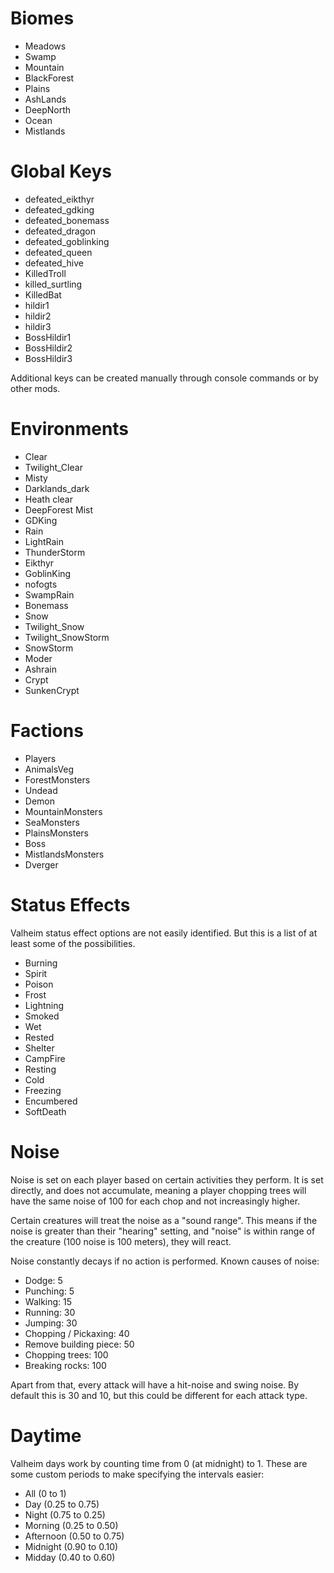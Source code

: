 # Biomes
- Meadows
- Swamp
- Mountain
- BlackForest
- Plains
- AshLands
- DeepNorth
- Ocean
- Mistlands

# Global Keys

- defeated_eikthyr
- defeated_gdking
- defeated_bonemass
- defeated_dragon
- defeated_goblinking
- defeated_queen
- defeated_hive
- KilledTroll
- killed_surtling
- KilledBat
- hildir1
- hildir2
- hildir3
- BossHildir1
- BossHildir2
- BossHildir3

Additional keys can be created manually through console commands or by other mods.

# Environments
- Clear
- Twilight_Clear
- Misty
- Darklands_dark
- Heath clear
- DeepForest Mist
- GDKing
- Rain
- LightRain
- ThunderStorm
- Eikthyr
- GoblinKing
- nofogts
- SwampRain
- Bonemass
- Snow
- Twilight_Snow
- Twilight_SnowStorm
- SnowStorm
- Moder
- Ashrain
- Crypt
- SunkenCrypt

# Factions
- Players
- AnimalsVeg
- ForestMonsters
- Undead
- Demon
- MountainMonsters
- SeaMonsters
- PlainsMonsters
- Boss
- MistlandsMonsters
- Dverger

# Status Effects
Valheim status effect options are not easily identified. But this is a list of at least some of the possibilities.
- Burning
- Spirit
- Poison
- Frost
- Lightning
- Smoked
- Wet
- Rested
- Shelter
- CampFire
- Resting
- Cold
- Freezing
- Encumbered
- SoftDeath

# Noise
Noise is set on each player based on certain activities they perform. It is set directly, and does not accumulate, meaning a player chopping trees will have the same noise of 100 for each chop and not increasingly higher.

Certain creatures will treat the noise as a "sound range". This means if the noise is greater than their "hearing" setting, and "noise" is within range of the creature (100 noise is 100 meters), they will react.

Noise constantly decays if no action is performed.
Known causes of noise:
- Dodge: 5
- Punching: 5
- Walking: 15
- Running: 30
- Jumping: 30
- Chopping / Pickaxing: 40
- Remove building piece: 50
- Chopping trees: 100
- Breaking rocks: 100

Apart from that, every attack will have a hit-noise and swing noise. By default this is 30 and 10, but this could be different for each attack type.

# Daytime

Valheim days work by counting time from 0 (at midnight) to 1. These are some custom periods to make specifying the intervals easier:

- All (0 to 1)
- Day (0.25 to 0.75)
- Night (0.75 to 0.25)
- Morning (0.25 to 0.50)
- Afternoon (0.50 to 0.75)
- Midnight (0.90 to 0.10)
- Midday (0.40 to 0.60)
